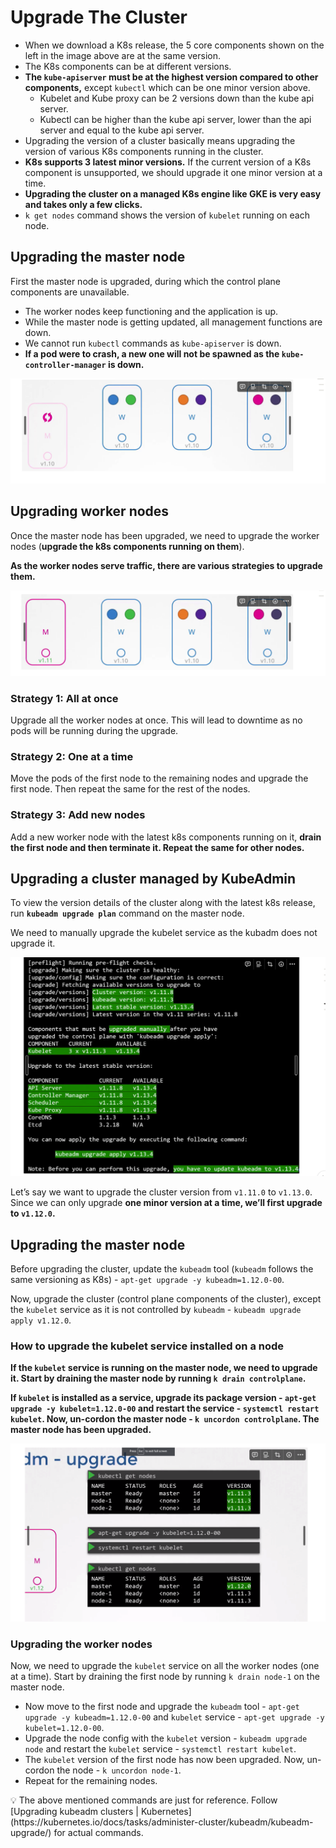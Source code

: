 
# Upgrade The Cluster

- When we download a K8s release, the 5 core components shown on the left in the image above are at the same version.
- The K8s components can be at different versions.
- **The `kube-apiserver` must be at the highest version compared to other components,** except `kubectl` which can be one minor version above.
    - Kubelet and Kube proxy can be 2 versions down than the kube api server.
    - Kubectl can be higher than the kube api server, lower than the api server and equal to the kube api server.
- Upgrading the version of a cluster basically means upgrading the version of various K8s components running in the cluster.
- **K8s supports 3 latest minor versions.** If the current version of a K8s component is unsupported, we should upgrade it one minor version at a time.
- **Upgrading the cluster on a managed K8s engine like GKE is very easy and takes only a few clicks.**
- `k get nodes` command shows the version of `kubelet` running on each node.

## Upgrading the master node

First the master node is upgraded, during which the control plane components are unavailable. 

- The worker nodes keep functioning and the application is up.
- While the master node is getting updated, all management functions are down.
- We cannot run `kubectl` commands as `kube-apiserver` is down.
- **If a pod were to crash, a new one will not be spawned as the `kube-controller-manager` is down.**

![alt text](image-2.png)

## Upgrading worker nodes

Once the master node has been upgraded, we need to upgrade the worker nodes (**upgrade the k8s components running on them**). 

**As the worker nodes serve traffic, there are various strategies to upgrade them.**

![alt text](image-3.png)

### Strategy 1: All at once

Upgrade all the worker nodes at once. This will lead to downtime as no pods will be running during the upgrade.

### Strategy 2: One at a time

Move the pods of the first node to the remaining nodes and upgrade the first node. Then repeat the same for the rest of the nodes.

### Strategy 3: Add new nodes

Add a new worker node with the latest k8s components running on it, **drain the first node and then terminate it. Repeat the same for other nodes.**


## Upgrading a cluster managed by KubeAdmin

To view the version details of the cluster along with the latest k8s release, run **`kubeadm upgrade plan`** command on the master node.

We need to manually upgrade the kubelet service as the kubadm does not upgrade it.

![alt text](image-4.png)

Let’s say we want to upgrade the cluster version from `v1.11.0` to `v1.13.0`. Since we can only upgrade **one minor version at a time, we’ll first upgrade to `v1.12.0`.** 

## Upgrading the master node

Before upgrading the cluster, update the `kubeadm` tool (`kubeadm` follows the same versioning as K8s) - `apt-get upgrade -y kubeadm=1.12.0-00`. 

Now, upgrade the cluster (control plane components of the cluster), except the `kubelet` service as it is not controlled by `kubeadm` - `kubeadm upgrade apply v1.12.0`. 

### How to upgrade the kubelet service installed on a node

**If the `kubelet` service is running on the master node, we need to upgrade it. Start by draining the master node by running `k drain controlplane`.** 

**If `kubelet` is installed as a service, upgrade its package version - `apt-get upgrade -y kubelet=1.12.0-00` and restart the service - `systemctl restart kubelet`. Now, un-cordon the master node - `k uncordon controlplane`. The master node has been upgraded.** 

![alt text](image-5.png)

### Upgrading the worker nodes

Now, we need to upgrade the `kubelet` service on all the worker nodes (one at a time). Start by draining the first node by running `k drain node-1` on the master node. 

- Now move to the first node and upgrade the `kubeadm` tool - `apt-get upgrade -y kubeadm=1.12.0-00` and `kubelet` service - `apt-get upgrade -y kubelet=1.12.0-00`.
- Upgrade the node config with the `kubelet` version - `kubeadm upgrade node` and restart the `kubelet` service - `systemctl restart kubelet`. 
- The `kubelet` version of the first node has now been upgraded. Now, un-cordon the node - `k uncordon node-1`.
- Repeat for the remaining nodes.

<aside>
💡 The above mentioned commands are just for reference. Follow [Upgrading kubeadm clusters | Kubernetes](https://kubernetes.io/docs/tasks/administer-cluster/kubeadm/kubeadm-upgrade/) for actual commands.

</aside>